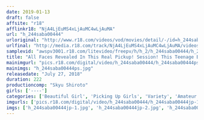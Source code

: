 ```yaml
---
date: 2019-01-13
draft: false
affsite: "r18"
afflinkr18: "NjA4LjEuMS4xLjAuMC4wLjAuMA"
url: "h_244saba00444"
urloriginal: "http://www.r18.com/videos/vod/movies/detail/-/id=h_244saba00444"
urlfinal: "http://media.r18.com/track/NjA4LjEuMS4xLjAuMC4wLjAuMA/videos/vod/movies/detail/-/id=h_244saba00444"
samplevid: "awspv3001.r18.com/litevideo/freepv/h/h_2/h_244saba00444/h_244saba00444_dmb_w.mp4"
title: "All Faces Revealed In This Real Pickup! Session! This Teenage Beautiful Girl Came Up From The Country To Tokyo And Now She's Giving Me A Bashful Pussy Grind Experience! Her Pussy Was Overflowing With Bittersweet Pussy Juices And So I Just Slipped My Cock Right In! No Matter How Many Times She Came I Wouldn't Stop Pumping Her In An Endless Follow-Up Piston Pumping Pussy Pounding Until Her Twat Got Swollen Up And Red With Massive Ecstasy In A Creampie Raw Footage Fuck Fest Paradise!"
mainimgurl: "pics.r18.com/digital/video/h_244saba00444/h_244saba00444ps.jpg"
mainimgs: "h_244saba00444ps.jpg"
releasedate: "July 27, 2018"
duration: 222
productioncomp: "Skyu Shiroto"
girls: ['----']
categories: ['Beautiful Girl', 'Picking Up Girls', 'Variety', 'Amateur', 'Creampie', 'Hi-Def']
imgurls: ['pics.r18.com/digital/video/h_244saba00444/h_244saba00444jp-1.jpg', 'pics.r18.com/digital/video/h_244saba00444/h_244saba00444jp-2.jpg', 'pics.r18.com/digital/video/h_244saba00444/h_244saba00444jp-3.jpg', 'pics.r18.com/digital/video/h_244saba00444/h_244saba00444jp-4.jpg', 'pics.r18.com/digital/video/h_244saba00444/h_244saba00444jp-5.jpg', 'pics.r18.com/digital/video/h_244saba00444/h_244saba00444jp-6.jpg', 'pics.r18.com/digital/video/h_244saba00444/h_244saba00444jp-7.jpg', 'pics.r18.com/digital/video/h_244saba00444/h_244saba00444jp-8.jpg', 'pics.r18.com/digital/video/h_244saba00444/h_244saba00444jp-9.jpg', 'pics.r18.com/digital/video/h_244saba00444/h_244saba00444jp-10.jpg', 'pics.r18.com/digital/video/h_244saba00444/h_244saba00444jp-11.jpg', 'pics.r18.com/digital/video/h_244saba00444/h_244saba00444jp-12.jpg', 'pics.r18.com/digital/video/h_244saba00444/h_244saba00444jp-13.jpg', 'pics.r18.com/digital/video/h_244saba00444/h_244saba00444jp-14.jpg', 'pics.r18.com/digital/video/h_244saba00444/h_244saba00444jp-15.jpg', 'pics.r18.com/digital/video/h_244saba00444/h_244saba00444jp-16.jpg', 'pics.r18.com/digital/video/h_244saba00444/h_244saba00444jp-17.jpg', 'pics.r18.com/digital/video/h_244saba00444/h_244saba00444jp-18.jpg', 'pics.r18.com/digital/video/h_244saba00444/h_244saba00444jp-19.jpg', 'pics.r18.com/digital/video/h_244saba00444/h_244saba00444jp-20.jpg']
imgs: ['h_244saba00444jp-1.jpg', 'h_244saba00444jp-2.jpg', 'h_244saba00444jp-3.jpg', 'h_244saba00444jp-4.jpg', 'h_244saba00444jp-5.jpg', 'h_244saba00444jp-6.jpg', 'h_244saba00444jp-7.jpg', 'h_244saba00444jp-8.jpg', 'h_244saba00444jp-9.jpg', 'h_244saba00444jp-10.jpg', 'h_244saba00444jp-11.jpg', 'h_244saba00444jp-12.jpg', 'h_244saba00444jp-13.jpg', 'h_244saba00444jp-14.jpg', 'h_244saba00444jp-15.jpg', 'h_244saba00444jp-16.jpg', 'h_244saba00444jp-17.jpg', 'h_244saba00444jp-18.jpg', 'h_244saba00444jp-19.jpg', 'h_244saba00444jp-20.jpg']
---
```

